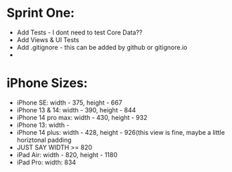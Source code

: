 # Sprint One:

- Add Tests - I dont need to test Core Data??
- Add Views & UI Tests
- Add .gitignore - this can be added by github or gitignore.io
- 


# iPhone Sizes:
- iPhone SE: width - 375, height - 667
- iPhone 13 & 14: width - 390, height - 844
- iPhone 14 pro max: width - 430, height - 932
- iPhone 13: width -
- iPhone 14 plus: width - 428, height - 926(this view is fine, maybe a little horiztonal padding
- JUST SAY WIDTH >= 820
- iPad Air: width - 820, height - 1180
- iPad Pro: width: 834
